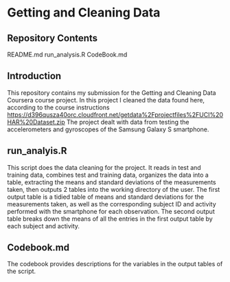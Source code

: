 # Getting and Cleaning Data
## Repository Contents
README.md
run_analysis.R
CodeBook.md
## Introduction
This repository contains my submission for the Getting and Cleaning Data Coursera course project.
In this project I cleaned the data found here, according to the course instructions
https://d396qusza40orc.cloudfront.net/getdata%2Fprojectfiles%2FUCI%20HAR%20Dataset.zip
The project dealt with data from testing the accelerometers and gyroscopes of the Samsung Galaxy S smartphone.
## run_analyis.R
This script does the data cleaning for the project.  It reads in test and training data, combines test and training data,
organizes the data into a table, extracting the means and standard deviations of the measurements taken, then outputs 2 tables
into the working directory of the user.  The first output table is a tidied table of means and standard deviations 
for the measurements taken, as well as the corresponding subject ID and activity performed with the smartphone for each observation.
The second output table breaks down the means of all the entries in the first output table by each subject and activity.
## Codebook.md
The codebook provides descriptions for the variables in the output tables of the script.
